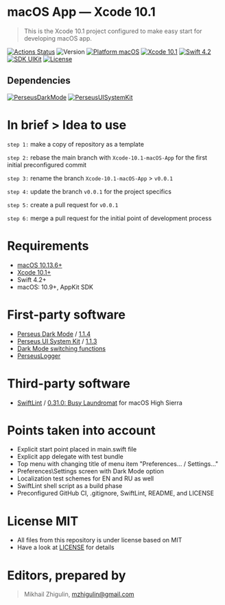 # macOS App — Xcode 10.1

> This is the Xcode 10.1 project configured to make easy start for developing macOS app.

[![Actions Status](https://github.com/perseusrealdeal/XcodeTemplateProject/actions/workflows/main.yml/badge.svg)](https://github.com/perseusrealdeal/XcodeTemplateProject/actions)
![Version](https://img.shields.io/badge/Version-0.0.1-green.svg)
[![Platform macOS](https://img.shields.io/badge/platform-macOS%2010.10+-orange.svg)](https://en.wikipedia.org/wiki/MacOS_version_history)
[![Xcode 10.1](https://img.shields.io/badge/Xcode-10.1+-red.svg)](https://en.wikipedia.org/wiki/Xcode)
[![Swift 4.2](https://img.shields.io/badge/Swift-4.2-orange.svg)](https://docs.swift.org/swift-book/RevisionHistory/RevisionHistory.html)
[![SDK UIKit](https://img.shields.io/badge/SDK-UIKit%20-blueviolet.svg)](https://developer.apple.com/documentation/uikit)
[![License](http://img.shields.io/:License-MIT-blue.svg)](/LICENSE)

## Dependencies

[![PerseusDarkMode](http://img.shields.io/:PerseusDarkMode-1.1.4-green.svg)](https://github.com/perseusrealdeal/PerseusDarkMode/tree/1.1.4)
[![PerseusUISystemKit](http://img.shields.io/:PerseusUISystemKit-1.1.3-green.svg)](https://github.com/perseusrealdeal/PerseusUISystemKit/tree/1.1.3)

# In brief > Idea to use

`step 1:` make a copy of repository as a template

`step 2:` rebase the main branch with `Xcode-10.1-macOS-App` for the first initial preconfigured commit

`step 3:` rename the branch `Xcode-10.1-macOS-App` > `v0.0.1`

`step 4:` update the branch `v0.0.1` for the project specifics

`step 5:` create a pull request for `v0.0.1`

`step 6:` merge a pull request for the initial point of development process

# Requirements

- [macOS 10.13.6+](https://apps.apple.com/us/app/macos-high-sierra/id1246284741?ls=1)
- [Xcode 10.1+](https://stackoverflow.com/questions/10335747/how-to-download-xcode-dmg-or-xip-file)
- Swift 4.2+
- macOS: 10.9+, AppKit SDK

# First-party software

- [Perseus Dark Mode](https://github.com/perseusrealdeal/PerseusDarkMode.git) / [1.1.4](https://github.com/perseusrealdeal/perseusdarkmode/releases/tag/1.1.4)
- [Perseus UI System Kit](https://github.com/perseusrealdeal/PerseusUISystemKit.git) / [1.1.3](https://github.com/perseusrealdeal/perseusuisystemkit/releases/tag/1.1.3)
- [Dark Mode switching functions](https://gist.github.com/perseusrealdeal/11b1bab47f13134832b859f49d9af706)
- [PerseusLogger](https://gist.github.com/perseusrealdeal/df456a9825fcface44eca738056eb6d5)

# Third-party software

- [SwiftLint](https://github.com/realm/SwiftLint) / [0.31.0: Busy Laundromat](https://github.com/realm/SwiftLint/releases/tag/0.31.0) for macOS High Sierra

# Points taken into account

- Explicit start point placed in main.swift file
- Explicit app delegate with test bundle
- Top menu with changing title of menu item "Preferences... / Settings..."
- Preferences\Settings screen with Dark Mode option
- Localization test schemes for EN and RU as well
- SwiftLint shell script as a build phase
- Preconfigured GitHub CI, .gitignore, SwiftLint, README, and LICENSE

# License MIT

- All files from this repository is under license based on MIT
- Have a look at [LICENSE](/LICENSE) for details

# Editors, prepared by

> Mikhail Zhigulin, mzhigulin@gmail.com
